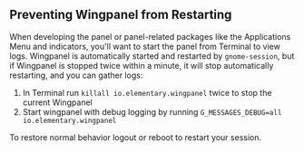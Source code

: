 ## Preventing Wingpanel from Restarting

When developing the panel or panel-related packages like the Applications Menu and indicators, you'll want to start the panel from Terminal to view logs. Wingpanel is automatically started and restarted by `gnome-session`, but if Wingpanel is stopped twice within a minute, it will stop automatically restarting, and you can gather logs:
1. In Terminal run `killall io.elementary.wingpanel` twice to stop the current Wingpanel
2. Start wingpanel with debug logging by running `G_MESSAGES_DEBUG=all io.elementary.wingpanel`

To restore normal behavior logout or reboot to restart your session.

